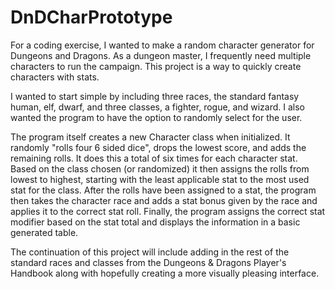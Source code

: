 # DnDCharPrototype

For a coding exercise, I wanted to make a random character generator for Dungeons and Dragons.
As a dungeon master, I frequently need multiple characters to run the campaign.
This project is a way to quickly create characters with stats.

I wanted to start simple by including three races, the standard fantasy human, elf, dwarf,
and three classes, a fighter, rogue, and wizard. I also wanted the program to have the option to randomly select for the user.

The program itself creates a new Character class when initialized. It randomly "rolls four 6 sided dice", drops the lowest score,
and adds the remaining rolls. It does this a total of six times for each character stat.
Based on the class chosen (or randomized) it then assigns the rolls from lowest to highest, starting with the
least applicable stat to the most used stat for the class.
After the rolls have been assigned to a stat, the program then takes the character race and adds a stat bonus given by the race
and applies it to the correct stat roll.
Finally, the program assigns the correct stat modifier based on the stat total and displays the information in a basic generated table.

The continuation of this project will include adding in the rest of the standard races and classes from the Dungeons & Dragons Player's Handbook
along with hopefully creating a more visually pleasing interface.
